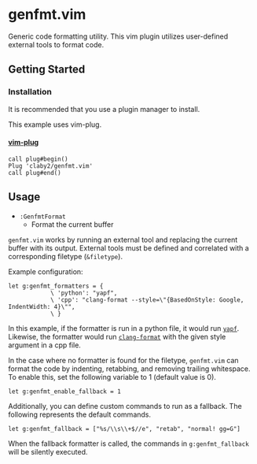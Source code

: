 # genfmt.vim

Generic code formatting utility. 
This vim plugin utilizes user-defined external tools to format code.

## Getting Started

### Installation

It is recommended that you use a plugin manager to install.

This example uses vim-plug.

#### [vim-plug](https://github.com/junegunn/vim-plug)

```vim
call plug#begin()
Plug 'claby2/genfmt.vim'
call plug#end()
```

## Usage

-   `:GenfmtFormat`
    -   Format the current buffer

`genfmt.vim` works by running an external tool and replacing the current buffer with its output.
External tools must be defined and correlated with a corresponding filetype (`&filetype`).

Example configuration:

```vim
let g:genfmt_formatters = {
            \ 'python': "yapf",
            \ 'cpp': "clang-format --style=\"{BasedOnStyle: Google, IndentWidth: 4}\"",
            \ }
```

In this example, if the formatter is run in a python file, it would run [`yapf`](https://github.com/google/yapf).
Likewise, the formatter would run [`clang-format`](https://clang.llvm.org/docs/ClangFormat.html) with the given style argument in a cpp file. 

In the case where no formatter is found for the filetype, `genfmt.vim` can format the code by indenting, retabbing, and removing trailing whitespace.
To enable this, set the following variable to 1 (default value is 0).

```vim
let g:genfmt_enable_fallback = 1
```

Additionally, you can define custom commands to run as a fallback.
The following represents the default commands.

```vim
let g:genfmt_fallback = ["%s/\\s\\+$//e", "retab", "normal! gg=G"]
```

When the fallback formatter is called, the commands in `g:genfmt_fallback` will be silently executed.
